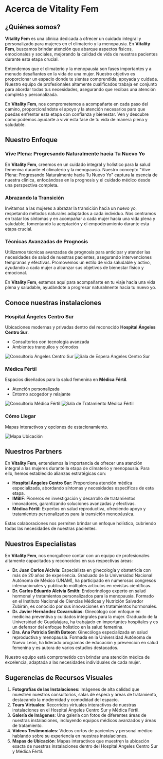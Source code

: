 # Acerca de Vitality Fem

## ¿Quiénes somos?

**Vitality Fem** es una clínica dedicada a ofrecer un cuidado integral y personalizado para mujeres en el climaterio y la menopausia. En **Vitality Fem**, buscamos brindar atención que abarque aspectos físicos, emocionales y sociales, mejorando la calidad de vida de nuestras pacientes durante esta etapa crucial.

Entendemos que el climaterio y la menopausia son fases importantes y a menudo desafiantes en la vida de una mujer. Nuestro objetivo es proporcionar un espacio donde te sientas comprendida, apoyada y cuidada. Nuestro equipo de profesionales altamente cualificados trabaja en conjunto para abordar todas tus necesidades, asegurando que recibas una atención completa y personalizada.

En **Vitality Fem**, nos comprometemos a acompañarte en cada paso del camino, proporcionándote el apoyo y la atención necesarios para que puedas enfrentar esta etapa con confianza y bienestar. Ven y descubre cómo podemos ayudarte a vivir esta fase de tu vida de manera plena y saludable.

## Nuestro Enfoque

### Vive Plena: Progresando Naturalmente hacia Tu Nuevo Yo

En **Vitality Fem**, creemos en un cuidado integral y holístico para la salud femenina durante el climaterio y la menopausia. Nuestro concepto "Vive Plena: Progresando Naturalmente hacia Tu Nuevo Yo" captura la esencia de nuestra clínica, enfocándose en la prognosis y el cuidado médico desde una perspectiva completa.

### Abrazando la Transición

Invitamos a las mujeres a abrazar la transición hacia un nuevo yo, respetando métodos naturales adaptados a cada individuo. Nos centramos en tratar los síntomas y en acompañar a cada mujer hacia una vida plena y saludable, fomentando la aceptación y el empoderamiento durante esta etapa crucial.

### Técnicas Avanzadas de Prognosis

Utilizamos técnicas avanzadas de prognosis para anticipar y atender las necesidades de salud de nuestras pacientes, asegurando intervenciones tempranas y efectivas. Promovemos un estilo de vida saludable y activo, ayudando a cada mujer a alcanzar sus objetivos de bienestar físico y emocional.

En **Vitality Fem**, estamos aquí para acompañarte en tu viaje hacia una vida plena y saludable, ayudándote a progresar naturalmente hacia tu nuevo yo.

## Conoce nuestras instalaciones

### Hospital Ángeles Centro Sur

Ubicaciones modernas y privadas dentro del reconocido **Hospital Ángeles Centro Sur**.

- Consultorios con tecnología avanzada
- Ambientes tranquilos y cómodos

![Consultorio Ángeles Centro Sur](URL-de-la-imagen)
![Sala de Espera Ángeles Centro Sur](URL-de-la-imagen)

### Médica Fértil

Espacios diseñados para la salud femenina en **Médica Fértil**.

- Atención personalizada
- Entorno acogedor y relajante

![Consultorio Médica Fértil](URL-de-la-imagen)
![Sala de Tratamiento Médica Fértil](URL-de-la-imagen)

### Cómo Llegar

Mapas interactivos y opciones de estacionamiento.

![Mapa Ubicación](URL-de-la-imagen)

## Nuestros Partners

En **Vitality Fem**, entendemos la importancia de ofrecer una atención integral a las mujeres durante la etapa de climaterio y menopausia. Para ello, hemos establecido alianzas estratégicas con:

- **Hospital Ángeles Centro Sur**: Proporciona atención médica especializada, abordando síntomas y necesidades específicas de esta etapa.
- **IMBIF**: Pioneros en investigación y desarrollo de tratamientos innovadores, garantizando soluciones avanzadas y efectivas.
- **Médica Fértil**: Expertos en salud reproductiva, ofreciendo apoyo y tratamientos personalizados para la transición menopáusica.

Estas colaboraciones nos permiten brindar un enfoque holístico, cubriendo todas las necesidades de nuestras pacientes.

## Nuestros Especialistas

En **Vitality Fem**, nos enorgullece contar con un equipo de profesionales altamente capacitados y reconocidos en sus respectivas áreas:

- **Dr. Juan Carlos Alcivia**: Especialista en ginecología y obstetricia con más de 20 años de experiencia. Graduado de la Universidad Nacional Autónoma de México (UNAM), ha participado en numerosos congresos internacionales y publicado múltiples artículos en revistas científicas.
- **Dr. Carlos Eduardo Alcivia Smith**: Endocrinólogo experto en salud hormonal y tratamientos personalizados para la menopausia. Formado en el Instituto Nacional de Ciencias Médicas y Nutrición Salvador Zubirán, es conocido por sus innovaciones en tratamientos hormonales.
- **Dr. Javier Hernández Covarrubias**: Ginecólogo con enfoque en medicina preventiva y cuidados integrales para la mujer. Graduado de la Universidad de Guadalajara, ha trabajado en importantes hospitales y es un defensor del enfoque holístico en la salud femenina.
- **Dra. Ana Patricia Smith Bateon**: Ginecóloga especializada en salud reproductiva y menopausia. Formada en la Universidad Autónoma de Nuevo León, ha liderado programas de educación y prevención en salud femenina y es autora de varios estudios destacados.

Nuestro equipo está comprometido con brindar una atención médica de excelencia, adaptada a las necesidades individuales de cada mujer.

## Sugerencias de Recursos Visuales

1. **Fotografías de las Instalaciones**: Imágenes de alta calidad que muestren nuestros consultorios, salas de espera y áreas de tratamiento, destacando la modernidad y comodidad del espacio.
2. **Tours Virtuales**: Recorridos virtuales interactivos de nuestras instalaciones en el Hospital Ángeles Centro Sur y Médica Fértil.
3. **Galería de Imágenes**: Una galería con fotos de diferentes áreas de nuestras instalaciones, incluyendo equipos médicos avanzados y áreas de tratamiento.
4. **Vídeos Testimoniales**: Videos cortos de pacientes y personal médico hablando sobre su experiencia en nuestras instalaciones.
5. **Mapas de Ubicación**: Mapas interactivos que muestren la ubicación exacta de nuestras instalaciones dentro del Hospital Ángeles Centro Sur y Médica Fértil.

